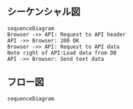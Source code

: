 
## シーケンシャル図

```mermaid
sequenceDiagram
Browser ->> API: Request to API header
API ->> Browser: 200 OK
Browser ->> API: Request to API data
Note right of API:Load data from DB
API ->> Browser: Send text data
```

## フロー図

```mermaid
sequenceDiagram
```

<!--stackedit_data:
eyJoaXN0b3J5IjpbLTcyNDUxMjk1NSwtMTk5OTIzNTEwXX0=
-->